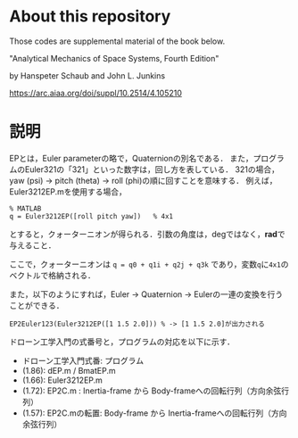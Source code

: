 # About this repository
Those codes are supplemental material of the book below.

"Analytical Mechanics of Space Systems, Fourth Edition"

by Hanspeter Schaub and John L. Junkins

https://arc.aiaa.org/doi/suppl/10.2514/4.105210

# 説明
EPとは，Euler parameterの略で，Quaternionの別名である．
また，プログラムのEuler321の「321」といった数字は，回し方を表している．
321の場合，yaw (psi) -> pitch (theta) -> roll (phi)の順に回すことを意味する．
例えば，Euler3212EP.mを使用する場合，

```
% MATLAB
q = Euler3212EP([roll pitch yaw])   % 4x1
```

とすると，クォーターニオンが得られる．引数の角度は，degではなく，**rad**で与えること．

ここで，クォーターニオンは
`q = q0 + q1i + q2j + q3k`
であり，変数`q`に`4x1`のベクトルで格納される．

また，以下のようにすれば，Euler -> Quaternion -> Eulerの一連の変換を行うことができる．

```
EP2Euler123(Euler3212EP([1 1.5 2.0])) % -> [1 1.5 2.0]が出力される
```


ドローン工学入門の式番号と，プログラムの対応を以下に示す．

- ドローン工学入門式番: プログラム
- (1.86): dEP.m / BmatEP.m
- (1.66): Euler3212EP.m
- (1.72): EP2C.m     : Inertia-frame から Body-frameへの回転行列（方向余弦行列）
- (1.57): EP2C.mの転置: Body-frame から Inertia-frameへの回転行列（方向余弦行列）
